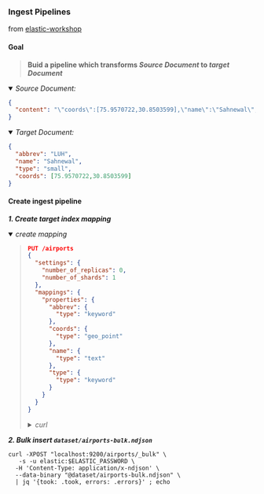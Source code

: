 ### Ingest Pipelines

from [elastic-workshop](https://github.com/jsanz/elastic-workshop)

#### Goal

> **Buid a pipeline which transforms ___Source Document___ to ___target Document___**


<details open><summary><i>Source Document:</i></summary>

```json
{
  "content": "\"coords\":[75.9570722,30.8503599],\"name\":\"Sahnewal\",\"abbrev\":\"LUH\",\"type\":\"small\""
}
```

</details>



<details open><summary><i>Target Document:</i></summary>

```json
{
  "abbrev": "LUH",
  "name": "Sahnewal",
  "type": "small",
  "coords": [75.9570722,30.8503599]
}
```

</details>

#### Create ingest pipeline

***1. Create target index mapping***


<details open><summary><i>create mapping</i></summary><blockquote>

```json
PUT /airports
{
  "settings": {
    "number_of_replicas": 0,  
    "number_of_shards": 1
  },
  "mappings": {
    "properties": {
      "abbrev": {
        "type": "keyword"
      },
      "coords": {
        "type": "geo_point"
      },
      "name": {
        "type": "text"
      },
      "type": {
        "type": "keyword"
      }
    }
  }
}
```

<details><summary><i>curl</i></summary>

```json
curl -s -XPUT "localhost:9200/airports" -u elastic:$ELASTIC_PASSWORD  -H 'Content-Type: application/json' -d'
{
  "settings": {
    "number_of_replicas": 0,  
    "number_of_shards": 1
  },
  "mappings": {
    "properties": {
      "abbrev": {
        "type": "keyword"
      },
      "coords": {
        "type": "geo_point"
      },
      "name": {
        "type": "text"
      },
      "type": {
        "type": "keyword"
      }
    }
  }
}'
```

</details>

</blockquote></details>


***2. Bulk insert `dataset/airports-bulk.ndjson`***

```
curl -XPOST "localhost:9200/airports/_bulk" \
   -s -u elastic:$ELASTIC_PASSWORD \
  -H 'Content-Type: application/x-ndjson' \
  --data-binary "@dataset/airports-bulk.ndjson" \
  | jq '{took: .took, errors: .errors}' ; echo
```

